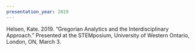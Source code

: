 ```yaml
---
presentation_year: 2019
---
```

Helsen, Kate. 2019. “Gregorian Analytics and the Interdisciplinary Approach.” Presented at the STEMposium, University of Western Ontario, London, ON, March 3.
